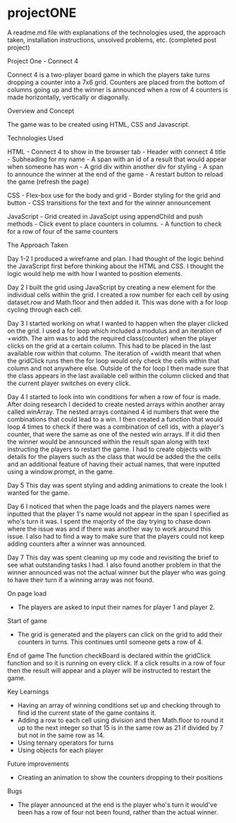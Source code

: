# projectONE
A readme.md file with explanations of the technologies used, the approach taken, installation instructions, unsolved problems, etc. (completed post project)

Project One - Connect 4

Connect 4 is a two-player board game in which the players take turns dropping a counter into a 7x6 grid. Counters are placed from the bottom of columns going up and the winner is announced when a row of 4 counters is made horizontally, vertically or diagonally.

Overview and Concept

  The game was to be created using HTML, CSS and Javascript.

Technologies Used

  HTML
    - Connect 4 to show in the browser tab
    - Header with connect 4 title
    - Subheading for my name
    - A span with an id of a result that would appear when someone has won
    - A grid div within another div for styling
    - A span to announce the winner at the end of the game
    - A restart button to reload the game (refresh the page)

  CSS 
    - Flex-box use for the body and grid
    - Border styling for the grid and button
    - CSS transitions for the text and for the winner announcement

  JavaScript
    - Grid created in JavaScipt using appendChild and push methods
    - Click event to place counters in columns.
    - A function to check for a row of four of the same counters


The Approach Taken

  Day 1-2
    I produced a wireframe and plan. I had thought of the logic behind the JavaScript first before thinking about the HTML and CSS. I thought the logic would help me with how I wanted to position elements.

  Day 2
    I built the grid using JavaScript by creating a new element for the individual cells within the grid. I created a row number for each cell by using dataset.row and Math.floor and then added it. This was done with a for loop cycling through each cell.

  Day 3
    I started working on what I wanted to happen when the player clicked on the grid.
    I used a for loop which included a modulus and an iteration of +width. The aim was to add the required class(counter) when the player clicks on the grid at a certain column. This had to be placed in the last available row within that column. The iteration of +width meant that when the gridClick runs then the for loop would only check the cells within that column and not anywhere else. 
    Outside of the for loop I then made sure that the class appears in the last available cell within the column clicked and that the current player switches on every click.

  Day 4
    I started to look into win conditions for when a row of four is made. After doing research I decided to create nested arrays within another array called winArray. The nested arrays contained 4 id numbers that were the combinations that could lead to a win. 
    I then created a function that would loop 4 times to check if there was a combination of cell ids, with a player's counter, that were the same as one of the nested win arrays. If it did then the winner would be announced within the result span along with text instructing the players to restart the game. I had to create objects with details for the players such as the class that would be added the the cells and an additional feature of having their actual names, that were inputted using a window.prompt, in the game.

  Day 5
    This day was spent styling and adding animations to create the look I wanted for the game.
  
  Day 6
    I noticed that when the page loads and the players names were inputted that the player 1's name would not appear in the span I specified as who's turn it was. I spent the majority of the day trying to chase down where the issue was and if there was another way to work around this issue. I also had to find a way to make sure that the players could not keep adding counters after a winner was announced.

  Day 7
    This day was spent cleaning up my code and revisiting the brief to see what outstanding tasks I had.
    I also found another problem in that the winner announced was not the actual winner but the player who was going to have their turn if a winning array was not found.
  

On page load
  - The players are asked to input their names for player 1 and player 2.

Start of game
  - The grid is generated and the players can click on the grid to add their counters in turns. This continues until someone gets a row of 4.

End of game
  The function checkBoard is declared within the gridClick function and so it is running on every click. If a click results in a row of four then the result will appear and a player will be instructed to restart the game.


Key Learnings
  - Having an array of winning conditions set up and checking through to find id the current state of the game contains it.
  - Adding a row to each cell using division and then Math.floor to round it up to the next integer so that 15 is in the same row as 21 if divided by 7 but not in the same row as 14.
  - Using ternary operators for turns
  - Using objects for each player

  Future improvements
  - Creating an animation to show the counters dropping to their positions

  Bugs
  - The player announced at the end is the player who's turn it would've been has a row of four not been found, rather than the actual winner.